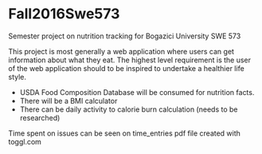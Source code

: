 # Fall2016Swe573
Semester project on nutrition tracking for Bogazici University SWE 573

This project is most generally a web application where users can get information about what they eat. The highest level requirement is the user of the web application should to be inspired to undertake a healthier life style.

* USDA Food Composition Database will be consumed for nutrition facts.
* There will be a BMI calculator
* There can be daily activity to calorie burn calculation (needs to be researched)

Time spent on issues can be seen on time_entries pdf file created with toggl.com
